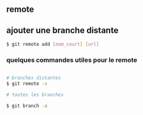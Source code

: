 ## remote

## ajouter une branche distante

``` bash
$ git remote add [nom_court] [url]
``` 
### quelques commandes utiles pour le remote

``` bash

# branches distantes
$ git remote -v

# toutes les branches

$ git branch -a

``` 

